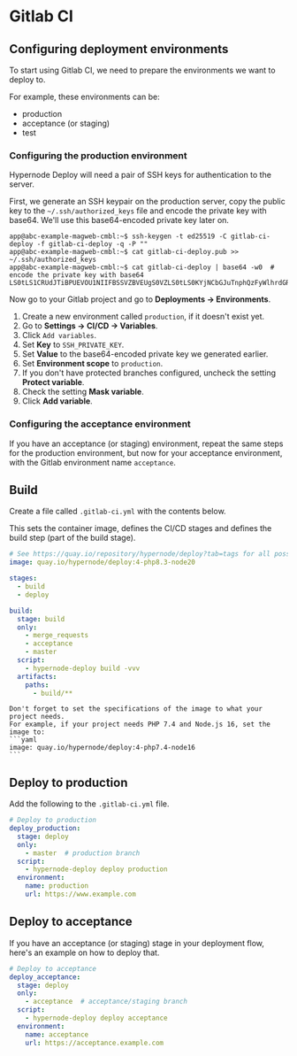 # Gitlab CI

## Configuring deployment environments

To start using Gitlab CI, we need to prepare the environments we want to deploy to.

For example, these environments can be:

- production
- acceptance (or staging)
- test

### Configuring the production environment

Hypernode Deploy will need a pair of SSH keys for authentication to the server.

First, we generate an SSH keypair on the production server, copy the public key to the `~/.ssh/authorized_keys` file
and encode the private key with base64. We'll use this base64-encoded private key later on.

```console
app@abc-example-magweb-cmbl:~$ ssh-keygen -t ed25519 -C gitlab-ci-deploy -f gitlab-ci-deploy -q -P ""
app@abc-example-magweb-cmbl:~$ cat gitlab-ci-deploy.pub >> ~/.ssh/authorized_keys
app@abc-example-magweb-cmbl:~$ cat gitlab-ci-deploy | base64 -w0  # encode the private key with base64
LS0tLS1CRUdJTiBPUEVOU1NIIFBSSVZBVEUgS0VZLS0tLS0KYjNCbGJuTnphQzFyWlhrdGRqRUFBQUFBQkc1dmJtV...
```

Now go to your Gitlab project and go to **Deployments -> Environments**.

1. Create a new environment called `production`, if it doesn't exist yet.
1. Go to **Settings -> CI/CD -> Variables**.
1. Click `Add variables`.
1. Set **Key** to `SSH_PRIVATE_KEY`.
1. Set **Value** to the base64-encoded private key we generated earlier.
1. Set **Environment scope** to `production`.
1. If you don't have protected branches configured, uncheck the setting **Protect variable**.
1. Check the setting **Mask variable**.
1. Click **Add variable**.

### Configuring the acceptance environment

If you have an acceptance (or staging) environment, repeat the same steps for the production environment, but now for
your acceptance environment, with the Gitlab environment name `acceptance`.

## Build

Create a file called `.gitlab-ci.yml` with the contents below.

This sets the container image, defines the CI/CD stages and defines the build step (part of the build stage).

```yaml
# See https://quay.io/repository/hypernode/deploy?tab=tags for all possible tags.
image: quay.io/hypernode/deploy:4-php8.3-node20

stages:
  - build
  - deploy

build:
  stage: build
  only:
    - merge_requests
    - acceptance
    - master
  script:
    - hypernode-deploy build -vvv
  artifacts:
    paths:
      - build/**
```

````{note}
Don't forget to set the specifications of the image to what your project needs.
For example, if your project needs PHP 7.4 and Node.js 16, set the image to:
```yaml
image: quay.io/hypernode/deploy:4-php7.4-node16
```
````

## Deploy to production

Add the following to the `.gitlab-ci.yml` file.

```yaml
# Deploy to production
deploy_production:
  stage: deploy
  only:
    - master  # production branch
  script:
    - hypernode-deploy deploy production
  environment:
    name: production
    url: https://www.example.com
```

## Deploy to acceptance

If you have an acceptance (or staging) stage in your deployment flow, here's an example on how to deploy that.

```yaml
# Deploy to acceptance
deploy_acceptance:
  stage: deploy
  only:
    - acceptance  # acceptance/staging branch
  script:
    - hypernode-deploy deploy acceptance
  environment:
    name: acceptance
    url: https://acceptance.example.com
```
